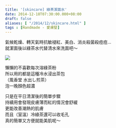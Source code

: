 ```yaml
---
title: '[skincare] 綠茶潔面水'
date: 2014-12-18T07:30:00.000+08:00
draft: false
aliases: [ "/2014/12/skincare.html" ]
tags : [Ḧandmade - 愛膚堅]
---
```


氣候乾燥、轉天氣時抗敏褪紅、美白、消炎殺菌殺痘痘...  
就潔面後以綠茶水代替清水來洗面吧～  

![](/images/greenteawater.jpg)

懶懶的不喜歡每次溶綠茶粉  
所以用的都是這種冷水浸出茶包  
（風香堂 水出し煎茶）  
泡一晚顏色超濃  
  
只是在平日清潔後的簡單步驟  
持續用會發現皮膚薄而紅的情況會舒緩  
更能改善潮熱的肌膚  
而且（室溫）冷綠茶還可以收毛孔  
真的簡單又方便就能美肌呢～
